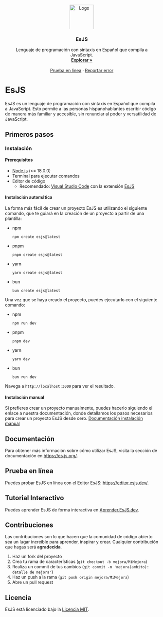 <br />
<div align="center">
  <a href="https://github.com/es-js/esjs">
    <img src="https://es.js.org/assets/logo.png" alt="Logo" width="80" height="80">
  </a>

<h3 align="center">EsJS</h3>

  <p align="center">
    Lenguaje de programación con sintaxis en Español que compila a JavaScript.
    <br />
    <a href="https://es.js.org"><strong>Explorar »</strong></a>
    <br />
    <br />
    <a href="https://editor.esjs.dev/">Prueba en línea</a>
    ·
    <a href="https://github.com/es-js/esjs/issues/new?labels=bug">Reportar error</a>
</div>

# EsJS

EsJS es un lenguaje de programación con sintaxis en Español que compila a JavaScript. Esto permite a las personas hispanohablantes escribir código de manera más familiar y accesible, sin renunciar al poder y versatilidad de JavaScript.

## Primeros pasos

### Instalación

#### Prerequisitos

- [Node.js](https://nodejs.org/) (>= 18.0.0)
- Terminal para ejecutar comandos
- Editor de código
  - Recomendado: [Visual Studio Code](https://code.visualstudio.com/) con la extensión [EsJS](https://marketplace.visualstudio.com/items?itemName=EnzoNotario.vscode-esjs)

#### Instalación automática

La forma más fácil de crear un proyecto EsJS es utilizando el siguiente comando, que te guiará en la creación de un proyecto a partir de una plantilla:

- npm
    ```bash[npm]
    npm create esjs@latest
    ```
- pnpm
    ```bash[pnpm]
    pnpm create esjs@latest
    ```
- yarn
    ```bash[yarn]
    yarn create esjs@latest
    ```
- bun
    ```bash[bun]
    bun create esjs@latest
    ```

Una vez que se haya creado el proyecto, puedes ejecutarlo con el siguiente comando:

- npm
    ```bash[npm]
    npm run dev
    ```
- pnpm
    ```bash[pnpm]
    pnpm dev
    ```
- yarn
    ```bash[yarn]
    yarn dev
    ```
- bun
    ```bash[bun]
    bun run dev
    ```

Navega a `http://localhost:3000` para ver el resultado.

#### Instalación manual

Si prefieres crear un proyecto manualmente, puedes hacerlo siguiendo el enlace a nuestra documentación, donde detallamos los pasos necesarios para crear un proyecto EsJS desde cero. [Documentación instalación manual](https://es.js.org/primeros-pasos)

## Documentación

Para obtener más información sobre cómo utilizar EsJS, visita la sección de documentación en https://es.js.org/.

## Prueba en línea

Puedes probar EsJS en línea con el Editor EsJS: https://editor.esjs.dev/.

## Tutorial Interactivo

Puedes aprender EsJS de forma interactiva en [Aprender.EsJS.dev](https://aprender.esjs.dev/).

## Contribuciones

Las contribuciones son lo que hacen que la comunidad de código abierto sea un lugar increíble para aprender, inspirar y crear. Cualquier contribución que hagas será **agradecida**.

1. Haz un fork del proyecto
2. Crea tu rama de características (`git checkout -b mejora/MiMejora`)
3. Realiza un commit de tus cambios (`git commit -m 'mejora(ambito): detalle de mejora'`)
4. Haz un push a la rama (`git push origin mejora/MiMejora`)
5. Abre un pull request

## Licencia

EsJS está licenciado bajo la [Licencia MIT](LICENSE).
